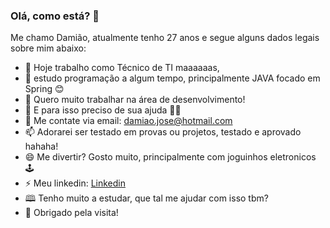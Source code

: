 ### Olá, como está? 👋

Me chamo Damião, atualmente tenho 27 anos e segue alguns dados legais sobre mim abaixo:

- 🔭 Hoje trabalho como Técnico de TI maaaaaas,
- 🌱 estudo programação a algum tempo, principalmente JAVA focado em Spring 😊
- 👯 Quero muito trabalhar na área de desenvolvimento!
- 🤔 E para isso preciso de sua ajuda 🙋‍♂️
- 💬 Me contate via email: damiao.jose@hotmail.com
- 📫 Adorarei ser testado em provas ou projetos, testado e aprovado hahaha!
- 😄 Me divertir? Gosto muito, principalmente com joguinhos eletronicos 🕹️
- ⚡ Meu linkedin: <a href="https://www.linkedin.com/in/jose-damiao-dev/">Linkedin</a>
- 🕮 Tenho muito a estudar, que tal me ajudar com isso tbm?
- 👋 Obrigado pela visita!
